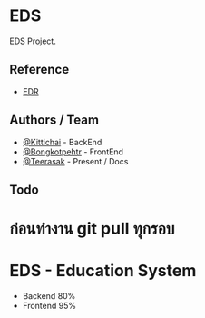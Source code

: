 
# EDS

EDS Project.


## Reference

 - [EDR](http://udontech.appedr.com/edr/login.do)

## Authors / Team

- [@Kittichai](https://web.facebook.com/kittichai002/) - BackEnd
- [@Bongkotpehtr](https://web.facebook.com/artz.artz.7798) - FrontEnd
- [@Teerasak](https://web.facebook.com/tee.teerasak.5015) - Present / Docs


## Todo

# ก่อนทำงาน git pull ทุกรอบ

# EDS - Education System

- Backend 80%
- Frontend 95%


